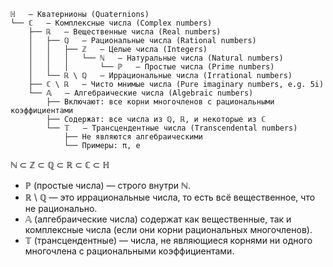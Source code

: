 ```
ℍ   — Кватернионы (Quaternions)
└── ℂ   — Комплексные числа (Complex numbers)
    ├── ℝ   — Вещественные числа (Real numbers)
    │   ├── ℚ   — Рациональные числа (Rational numbers)
    │   │   ├── ℤ   — Целые числа (Integers)
    │   │   │   └── ℕ   — Натуральные числа (Natural numbers)
    │   │   │       └── ℙ   — Простые числа (Prime numbers)
    │   └── ℝ \ ℚ   — Иррациональные числа (Irrational numbers)
    ├── ℂ \ ℝ   — Чисто мнимые числа (Pure imaginary numbers, e.g. 5i)
    └── 𝔸   — Алгебраические числа (Algebraic numbers)
        ├── Включают: все корни многочленов с рациональными коэффициентами
        ├── Содержат: все числа из ℚ, ℝ, и некоторые из ℂ
        └── 𝕋   — Трансцендентные числа (Transcendental numbers)
            ├── Не являются алгебраическими
            └── Примеры: π, e
```


ℕ ⊂ ℤ ⊂ ℚ ⊂ ℝ ⊂ ℂ ⊂ ℍ

* ℙ (простые числа) — строго внутри ℕ.
* ℝ \ ℚ — это иррациональные числа, то есть всё вещественное, что не рационально.
* 𝔸 (алгебраические числа) содержат как вещественные, так и комплексные числа (если они корни рациональных многочленов).
* 𝕋 (трансцендентные) — числа, не являющиеся корнями ни одного многочлена с рациональными коэффициентами.